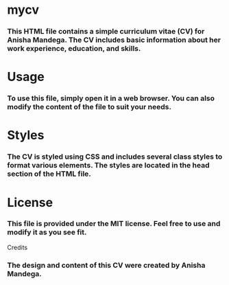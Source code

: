 # mycv
### This HTML file contains a simple curriculum vitae (CV) for Anisha Mandega. The CV includes basic information about her work experience, education, and skills.

# Usage
### To use this file, simply open it in a web browser. You can also modify the content of the file to suit your needs.

# Styles
### The CV is styled using CSS and includes several class styles to format various elements. The styles are located in the head section of the HTML file.

# License
### This file is provided under the MIT license. Feel free to use and modify it as you see fit.

Credits
### The design and content of this CV were created by Anisha Mandega.
